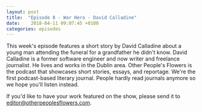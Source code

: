 ```yaml
---
layout: post
title:  "Episode 8 - War Hero - David Calladine"
date:    2018-04-11 09:07:45 +0100
categories: episodes
---
```


This week's episode features a short story by David Calladine about a
young man attending the funeral for a grandfather he didn't
know. David Calladine is a former software engineer and now writer and
freelance journalist. He lives and works in the Dublin area. Other
People's Flowers is the podcast that showcases short stories, essays,
and reportage. We're the first podcast-based literary journal. People
hardly read journals anymore so we hope you'll listen instead.

If you'd like to have your work featured on the show, please send it to editor@otherpeoplesflowers.com.
